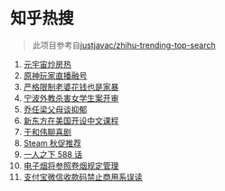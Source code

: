 # 知乎热搜

> 此项目参考自[justjavac/zhihu-trending-top-search](https://github.com/justjavac/zhihu-trending-top-search/blob/main/utils.ts)

<!-- BEGIN -->
  <!-- 最后更新时间:Fri Nov 26 2021 13:17:51 GMT+0000 (Coordinated Universal Time) -->
  1. [元宇宙炒房热](https://www.zhihu.com/search?q=元宇宙)
1. [原神玩家直播融号](https://www.zhihu.com/search?q=原神)
1. [严格限制老婆花钱也是家暴](https://www.zhihu.com/search?q=限制老婆花钱)
1. [宁波外教杀害女学生案开审](https://www.zhihu.com/search?q=宁波外教)
1. [乔任梁父母谈抑郁](https://www.zhihu.com/search?q=乔任梁父母)
1. [新东方在美国开设中文课程](https://www.zhihu.com/search?q=新东方)
1. [于和伟聊喜剧](https://www.zhihu.com/search?q=一年一度喜剧大赛)
1. [Steam 秋促推荐](https://www.zhihu.com/search?q=steam)
1. [一人之下 588 话](https://www.zhihu.com/search?q=一人之下)
1. [电子烟将参照卷烟规定管理](https://www.zhihu.com/search?q=电子烟)
1. [支付宝微信收款码禁止商用系误读](https://www.zhihu.com/search?q=支付宝微信)
  <!-- END -->
